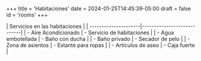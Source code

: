 +++
title = 'Habitaciones'
date = 2024-01-25T14:45:39-05:00
draft = false
id = 'rooms'
+++

|         Servicios en las habitaciones             |
| ---------------------|----------------------------|
| - Aire Acondicionado | - Servicio de habitaciones |
| - Agua embotellada   | - Baño con ducha           |
| - Baño privado       | - Secador de pelo          |
| - Zona de asientos   | - Estante para ropas       |
| - Artículos de aseo  | - Caja fuerte              |